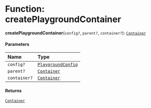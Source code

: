 # Function: createPlaygroundContainer

**createPlaygroundContainer**(`config?`, `parent?`, `container?`): [`Container`](/en/auto-docs/fixed-layout-editor/interfaces/interfaces.Container.md)

#### Parameters

| Name | Type |
| :------ | :------ |
| `config?` | [`PlaygroundConfig`](/en/auto-docs/fixed-layout-editor/variables/PlaygroundConfig-1.md) |
| `parent?` | [`Container`](/en/auto-docs/fixed-layout-editor/interfaces/interfaces.Container.md) |
| `container?` | [`Container`](/en/auto-docs/fixed-layout-editor/interfaces/interfaces.Container.md) |

#### Returns

[`Container`](/en/auto-docs/fixed-layout-editor/interfaces/interfaces.Container.md)
